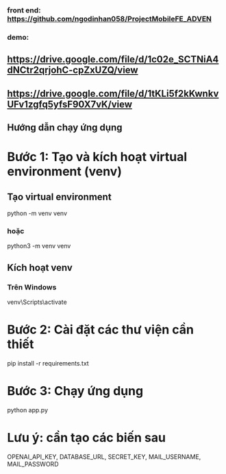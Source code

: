 ### front end: https://github.com/ngodinhan058/ProjectMobileFE_ADVEN
### demo: 
## https://drive.google.com/file/d/1c02e_SCTNiA4dNCtr2qrjohC-cpZxUZQ/view
## https://drive.google.com/file/d/1tKLi5f2kKwnkvUFv1zgfq5yfsF90X7vK/view
## Hướng dẫn chạy ứng dụng

# Bước 1: Tạo và kích hoạt virtual environment (venv)
## Tạo virtual environment
python -m venv venv
### hoặc
python3 -m venv venv
## Kích hoạt venv

### Trên Windows
venv\Scripts\activate

# Bước 2: Cài đặt các thư viện cần thiết
pip install -r requirements.txt

# Bước 3: Chạy ứng dụng
python app.py

# Lưu ý: cần tạo các biến sau
OPENAI_API_KEY, DATABASE_URL, SECRET_KEY, MAIL_USERNAME, MAIL_PASSWORD

